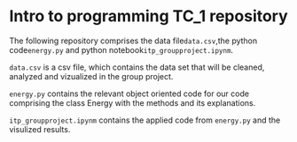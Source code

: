 # Intro to programming TC_1 repository

The following repository comprises the data file``data.csv``,the python code``energy.py`` and python notebook``itp_groupproject.ipynm``.

``data.csv`` is a csv file, which contains the data set that will be cleaned, analyzed and vizualized in the group project.

``energy.py`` contains the relevant object oriented code for our code comprising the class Energy with the methods and its explanations.

``itp_groupproject.ipynm`` contains the applied code from ``energy.py`` and the visulized results.